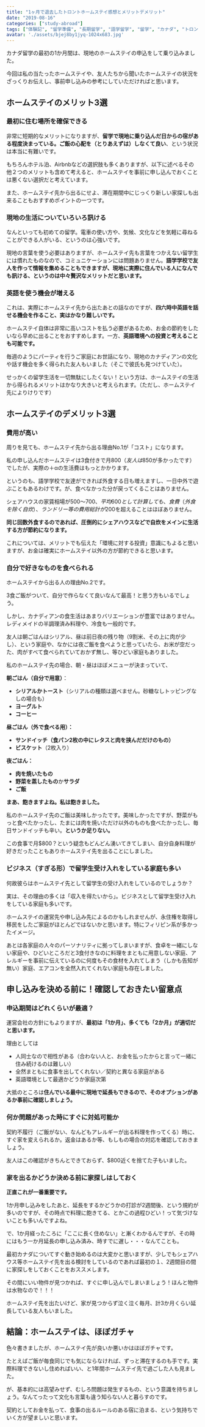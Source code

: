 ```yaml
---
title: "1ヶ月で退去したトロントホームステイ感想とメリットデメリット"
date: "2019-08-16"
categories: ["study-abroad"]
tags: ["体験記", "留学準備", "長期留学", "語学留学", "留学", "カナダ", "トロント",]
avatar: './assets/bjej8by1jyq-1024x683.jpg'
---
```



カナダ留学の最初の1か月間は、現地のホームステイの申込をして乗り込みました。

今回は私の当たったホームステイや、友人たちから聞いたホームステイの状況をざっくりお伝えし、事前申し込みの参考にしていただければと思います。

## ホームステイのメリット3選

### 最初に住む場所を確保できる

非常に短期的なメリットになりますが、**留学で現地に乗り込んだ日からの宿がある程度決まっている。ご飯の心配を（とりあえずは）しなくて良い**、という状況は本当に有難いです。

もちろんホテル泊、Airbnbなどの選択肢も多くありますが、以下に述べるその他２つのメリットも含めて考えると、ホームステイを事前に申し込んでおくことは悪くない選択だと考えています。

また、ホームステイ先から出るにせよ、滞在期間中にじっくり新しい家探しも出来ることもおすすめポイントの一つです。

### 現地の生活についていろいろ訊ける

なんといっても初めての留学。電車の使い方や、気候、文化などを気軽に尋ねることができる人がいる、というのは心強いです。

現地の言葉を使う必要はありますが、ホームステイ先も言葉をつかえない留学生には慣れたものなので、コミュニケーションには問題ありません。**語学学校で友人を作って情報を集めることもできますが、現地に実際に住んでいる人になんでも訊ける、というのは中々贅沢なメリットだと思います。**

### 英語を使う機会が増える

これは、実際にホームステイ先から出たあとの話なのですが、**四六時中英語を話せる機会を作ること、実はかなり難しいです。**

ホームステイ自体は非常に高いコストを払う必要があるため、お金の節約をしたいなら早めに出ることをおすすめします。一方、**英語環境への投資と考えることも可能です。**

毎週のようにパーティを行うご家庭にお世話になり、現地のカナディアンの文化や話す機会を多く得られた友人もいました（そこで彼氏も見つけていた）。

せっかくの留学生活を一切無駄にしたくない！という方は、ホームステイの生活から得られるメリットはかなり大きいと考えられます。（ただし、ホームステイ先によりけりです）

## ホームステイのデメリット3選

### 費用が高い

周りを見ても、ホームステイ先から出る理由No.1が「コスト」になります。

私の申し込んだホームステイは3食付きで月$800（友人は$850が多かったです）でしたが、実際の＋αの生活費はもっとかかります。

というのも、語学学校で友達ができれば外食する日も増えますし、一日中外で遊ぶこともあるわけです。が、食べなかった分が戻ってくることはありません。

シェアハウスの家賃相場が$500～700、平均600として計算しても、食費（外食を除く自炊）、ランドリー等の費用総計が$200を超えることはほぼありません。

**同じ回数外食するのであれば、圧倒的にシェアハウスなどで自炊をメインに生活する方が節約になります。**

これについては、メリットでも伝えた「環境に対する投資」意識にもよると思いますが、お金は確実にホームステイ以外の方が節約できると思います。

### 自分で好きなものを食べられる

ホームステイから出る人の理由No.2です。

3食ご飯がついて、自分で作らなくて良いなんて最高！と思う方もいるでしょう。

しかし、カナディアンの食生活はあまりバリエーションが豊富ではありません。レディメイドの半調理済み料理や、冷食も一般的です。

友人は朝ごはんはシリアル、昼は前日夜の残り物（9割米、その上に肉が少し）、という家庭や、なかには夜ご飯を食べようと思っていたら、お米が空だった、肉がすべて食べられていておかず無し、等ひどい家庭もありました。

私のホームステイ先の場合、朝・昼はほぼメニューが決まっていて、

**朝ごはん（自分で用意）**：

- **シリアルかトースト**（シリアルの種類は選べません。砂糖なしトッピングなしの場合も）
- **ヨーグルト**
- **コーヒー**

**昼ごはん（外で食べる用）：**

- **サンドイッチ（食パン2枚の中にレタスと肉を挟んだだけのもの）**
- **ビスケット**（2枚入り）

**夜ごはん：**

- **肉を焼いたもの**
- **野菜を蒸したもの**か**サラダ**
- **ご飯**

**まあ、飽きますよね。私は飽きました。**

私のホームステイ先のご飯は美味しかったです。美味しかったですが、野菜がもっと食べたかったし、たまには肉を焼いただけ以外のものも食べたかったし、毎日サンドイッチも辛い。**というか足りない。**

この食事で月$800？という疑念もどんどん湧いてきてしまい、自分自身料理が好きだったこともありホームステイ先を出ることにしました。

### ビジネス（すぎる形）で留学生受け入れをしている家庭も多い

何故彼らはホームステイ先として留学生の受け入れをしているのでしょうか？

実は、その理由の多くは「収入を得たいから」。ビジネスとして留学生受け入れをしている家庭も多いです。

ホームステイの運営先や申し込み先によるのかもしれませんが、永住権を取得し移民をしたご家庭がほとんどではないかと思います。特にフィリピン系が多かったイメージ。

あとは各家庭の人々のパーソナリティに拠ってしまいますが、食卓を一緒にしない家庭や、ひどいところだと3食付きなのに料理をまともに用意しない家庭、アレルギーを事前に伝えているのに何度もその食材を入れてしまう（しかも告知が無い）家庭、エアコンを全然入れてくれない家庭も存在しました。

## 申し込みを決める前に！確認しておきたい留意点

### 申込期間はどれくらいが最適？

運営会社の方針にもよりますが、**最初は「1か月」、多くても「2か月」が適切だと思います。**

理由としては

- 人同士なので相性がある（合わない人と、お金を払ったからと言って一緒に住み続けるのは難しい）
- 全然まともに食事を出してくれない／契約と異なる家庭がある
- 英語環境として最適かどうか家庭次第

大抵のところは**住んでいる最中に現地で延長もできるので、そのオプションがあるか事前に確認しましょう。**

### 何か問題があった時にすぐに対処可能か

契約不履行（ご飯がない、なんどもアレルギーが出る料理を作ってくる）時に、すぐ家を変えられるか。返金はあるか等、もしもの場合の対応を確認しておきましょう。

友人はこの確認がきちんとできておらず、$800近くを捨てた子もいました。

### 家を出るかどうか決める前に家探しはしておく

**正直これが一番重要です。**

1か月申し込みをしたあと、延長をするかどうかの打診が2週間後、という規約が多いのですが、その時点で料理に飽きてる、とかこの過程ひどい！って気づけないことも多いんですよね。

で、1か月経ったころに「ここに長く住めない」と漸くわかるんですが、その時にはもう一か月延長の申し込み済み、時すでに遅し・・・なんてことも。

最初カナダについてすぐ動き始めるのは大変かと思いますが、少しでもシェアハウス等ホームステイ先を出る検討をしているのであれば最初の１、2週間目の間に家探しをしておくことをおススメします。

その間にいい物件が見つかれば、すぐに申し込んでしまいましょう！ほんと物件は水物なので！！！

ホームステイ先を出たいけど、家が見つからず泣く泣く毎月、計3か月くらい延長している友人もいました。

## 結論：ホームステイは、ほぼガチャ

色々書きましたが、ホームステイ先が良いか悪いかはほぼガチャです。

たとえばご飯が毎食同じでも気にならなければ、ずっと滞在するのも手です。実際料理できないし住めればいい、と1年間ホームステイ先で過ごした人も見ました。

が、基本的には高望みせず、むしろ問題は発生するもの、という意識を持ちましょう。なんてったって文化も言葉も違う知らない人と暮らすのです。

契約としてお金を払って、食事の出るルールのある宿に泊まる、という気持ちでいく方が望ましいと思います。
